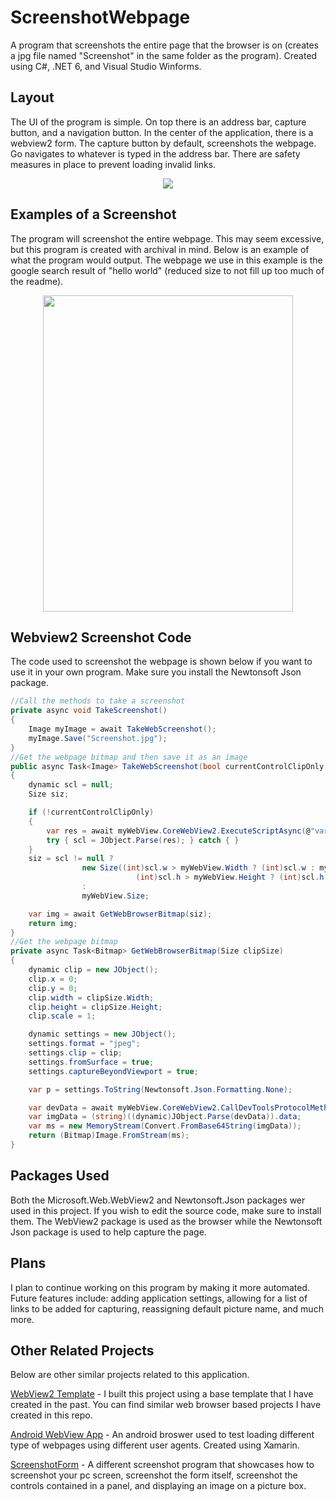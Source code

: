 # ScreenshotWebpage
A program that screenshots the entire page that the browser is on (creates a jpg file named "Screenshot" in the same folder as the program). Created using C#, .NET 6, and Visual Studio Winforms.

**Layout**
------------
The UI of the program is simple. On top there is an address bar, capture button, and a navigation button. In the center of the application, there is a webview2 form. The capture button by default, screenshots the webpage. Go navigates to whatever is typed in the address bar. There are safety measures in place to prevent loading invalid links.

<p align="center">
<img src="https://user-images.githubusercontent.com/100814612/167742602-0a5c3960-41d6-4dc9-9b41-a0a8a8897ff8.png"><img>
</p>

**Examples of a Screenshot**
------------
The program will screenshot the entire webpage. This may seem excessive, but this program is created with archival in mind. Below is an example of what the program would output. The webpage we use in this example is the google search result of "hello world" (reduced size to not fill up too much of the readme).

<p align="center">
<img src="https://user-images.githubusercontent.com/100814612/167742872-7c91bec3-e4ce-4025-8ac9-457a0344c88a.jpg" width="400" height="506"><img>
</p>

**Webview2 Screenshot Code**
-------------------------
The code used to screenshot the webpage is shown below if you want to use it in your own program. Make sure you install the Newtonsoft Json package.

```csharp
//Call the methods to take a screenshot
private async void TakeScreenshot()
{
    Image myImage = await TakeWebScreenshot();
    myImage.Save("Screenshot.jpg");
}
//Get the webpage bitmap and then save it as an image
public async Task<Image> TakeWebScreenshot(bool currentControlClipOnly = false)
{
    dynamic scl = null;
    Size siz;

    if (!currentControlClipOnly)
    {
        var res = await myWebView.CoreWebView2.ExecuteScriptAsync(@"var v = {""w"":document.body.scrollWidth, ""h"":document.body.scrollHeight}; v;");
        try { scl = JObject.Parse(res); } catch { }
    }
    siz = scl != null ?
                new Size((int)scl.w > myWebView.Width ? (int)scl.w : myWebView.Width,
                            (int)scl.h > myWebView.Height ? (int)scl.h : myWebView.Height)
                :
                myWebView.Size;

    var img = await GetWebBrowserBitmap(siz);
    return img;
}
//Get the webpage bitmap
private async Task<Bitmap> GetWebBrowserBitmap(Size clipSize)
{
    dynamic clip = new JObject();
    clip.x = 0;
    clip.y = 0;
    clip.width = clipSize.Width;
    clip.height = clipSize.Height;
    clip.scale = 1;

    dynamic settings = new JObject();
    settings.format = "jpeg";
    settings.clip = clip;
    settings.fromSurface = true;
    settings.captureBeyondViewport = true;

    var p = settings.ToString(Newtonsoft.Json.Formatting.None);

    var devData = await myWebView.CoreWebView2.CallDevToolsProtocolMethodAsync("Page.captureScreenshot", p);
    var imgData = (string)((dynamic)JObject.Parse(devData)).data;
    var ms = new MemoryStream(Convert.FromBase64String(imgData));
    return (Bitmap)Image.FromStream(ms);
}
```

**Packages Used**
------------------
Both the Microsoft.Web.WebView2 and Newtonsoft.Json packages wer used in this project. If you wish to edit the source code, make sure to install them. The WebView2 package is used as the browser while the Newtonsoft Json package is used to help capture the page.

**Plans**
---------------
I plan to continue working on this program by making it more automated. Future features include: adding application settings, allowing for a list of links to be added for capturing, reassigning default picture name, and much more.

**Other Related Projects**
-----------------------
Below are other similar projects related to this application.

[WebView2 Template](https://github.com/Kttra/webView2Template) - I built this project using a base template that I have created in the past. You can find similar web browser based projects I have created in this repo.

[Android WebView App](https://github.com/Kttra/webViewXAM-Android) - An android broswer used to test loading different type of webpages using different user agents. Created using Xamarin.

[ScreenshotForm](https://github.com/Kttra/ScreenshotForm) - A different screenshot program that showcases how to screenshot your pc screen, screenshot the form itself, screenshot the controls contained in a panel, and displaying an image on a picture box.
